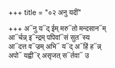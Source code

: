 +++
title = "०२ अनु यदीं"

+++
अ᳓नु य᳓द् ईम् मरु᳓तो मन्दसान᳓म्  
आ᳓र्चन्न् इ᳓न्द्रम् पपिवां᳓सं सुत᳓स्य  
आ᳓दत्त व᳓ज्रम् अभि᳓ य᳓द् अ᳓हिं ह᳓न्न्  
अपो᳓ यह्वी᳓र् असृजत् स᳓र्तवा᳓ उ
